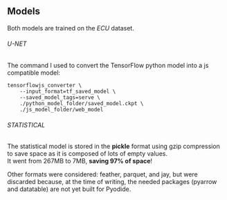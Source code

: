 ## Models

Both models are trained on the *ECU* dataset.

###### U-NET
The command I used to convert the TensorFlow python model into a js compatible model:

```
tensorflowjs_converter \
    --input_format=tf_saved_model \
    --saved_model_tags=serve \
    ./python_model_folder/saved_model.ckpt \
    ./js_model_folder/web_model
```

###### STATISTICAL
The statistical model is stored in the **pickle** format using gzip compression to save space as it is composed of lots of empty values.  
It went from 267MB to 7MB, **saving 97% of space**!

Other formats were considered: feather, parquet, and jay, but were discarded because, at the time of writing, the needed packages (pyarrow and datatable) are not yet built for Pyodide.
